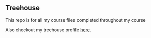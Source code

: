 ## Treehouse

This repo is for all my course files completed throughout my course

Also checkout my treehouse profile [here](https://teamtreehouse.com/ElementalNecro).

